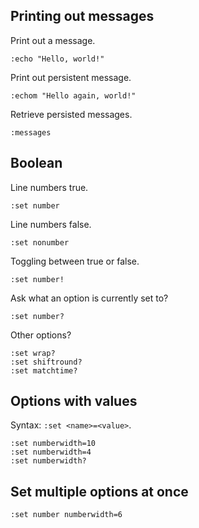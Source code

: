 
## Printing out messages

Print out a message.
```
:echo "Hello, world!"
```

Print out persistent message.
```
:echom "Hello again, world!"
```

Retrieve persisted messages.
```
:messages
```

## Boolean

Line numbers true.
```
:set number
```

Line numbers false.
```
:set nonumber
```

Toggling between true or false.
```
:set number!
```

Ask what an option is currently set to?
```
:set number?
```

Other options?
```
:set wrap?
:set shiftround?
:set matchtime?
```

## Options with values

Syntax: `:set <name>=<value>`.

```
:set numberwidth=10
:set numberwidth=4
:set numberwidth?
```

## Set multiple options at once

```
:set number numberwidth=6
```

